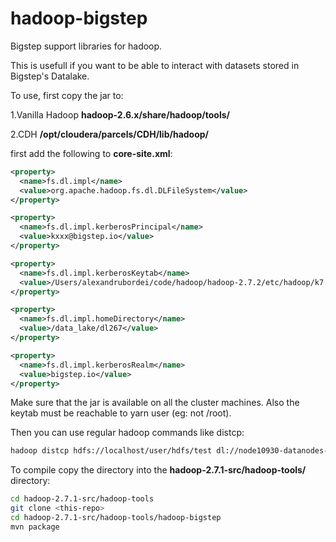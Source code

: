 # hadoop-bigstep
Bigstep support libraries for hadoop.

This is usefull if you want to be able to interact with datasets stored in Bigstep's Datalake. 

To use, first copy the jar to:

1.Vanilla Hadoop  **hadoop-2.6.x/share/hadoop/tools/**

2.CDH  **/opt/cloudera/parcels/CDH/lib/hadoop/**

first add the following to **core-site.xml**:

```xml
<property>
  <name>fs.dl.impl</name>
  <value>org.apache.hadoop.fs.dl.DLFileSystem</value>
</property>

<property>
  <name>fs.dl.impl.kerberosPrincipal</name>
  <value>kxxx@bigstep.io</value>
</property>

<property>
  <name>fs.dl.impl.kerberosKeytab</name>
  <value>/Users/alexandrubordei/code/hadoop/hadoop-2.7.2/etc/hadoop/k7.keytab</value>
</property>

<property>
  <name>fs.dl.impl.homeDirectory</name>
  <value>/data_lake/dl267</value>
</property>

<property>
  <name>fs.dl.impl.kerberosRealm</name>
  <value>bigstep.io</value>
</property>
```

Make sure that the jar is available on all the cluster machines. Also the keytab must be reachable to yarn user (eg: not /root).

Then you can use regular hadoop commands like distcp:
```bash
hadoop distcp hdfs://localhost/user/hdfs/test dl://node10930-datanodes-data-lake01-uk-reading.bigstep.io:14000/data_lake/dlzzz
```

To compile copy the directory into the **hadoop-2.7.1-src/hadoop-tools/** directory:
```bash
cd hadoop-2.7.1-src/hadoop-tools
git clone <this-repo>
cd hadoop-2.7.1-src/hadoop-tools/hadoop-bigstep
mvn package
```
